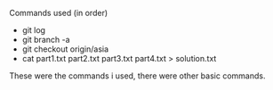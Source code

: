Commands used (in order)

- git log
- git branch -a
- git checkout origin/asia
- cat part1.txt part2.txt part3.txt part4.txt > solution.txt
 
These were the commands i used, there were other basic commands.
